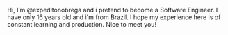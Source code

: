 Hi, I’m @expeditonobrega and i pretend to become a Software Engineer. I have only 16 years old and i'm from Brazil.
I hope my experience here is of constant learning and production. Nice to meet you!
